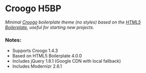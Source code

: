 
# Croogo H5BP

*Minimal [Croogo](http://croogo.org/) boilerplate theme (no styles) based on the [HTML5 Boilerplate](http://html5boilerplate.com/), useful for starting new projects.*

### Notes:

* Supports Croogo 1.4.3
* Based on HTML5 Boilerplate 4.0.0
* Includes jQuery 1.8.1 (Google CDN with local fallback)
* Includes Modernizr 2.6.1
